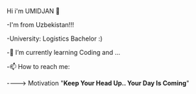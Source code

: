 Hi i'm UMIDJAN 👋 

-I'm from Uzbekistan!!!

-University: Logistics Bachelor :)

-🌱 I’m currently learning Coding and ... 

-📫 How to reach me:

----> Motivation "**Keep Your Head Up.. Your Day Is Coming**"

